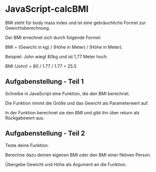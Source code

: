 # JavaScript-calcBMI

BMI steht für body mass index und ist eine gebräuchliche Formel zur Gewichtsberechnung.

Der BMI errechnet sich durch folgende Formel:

BMI = (Gewicht in kg) / (Höhe in Meter) / (Höhe in Meter).

Beispiel: John wiegt 80kg und ist 1,77 Meter hoch.

BMI (John) = 80 / 1.77 / 1.77 = 25.5

## Aufgabenstellung - Teil 1

Schreibe in JavaScript eine Funktion, die den BMI berechnet.

Die Funktion nimmt die Größe und das Gewicht als Parameterwert auf.

In der Funktion berechnet sie den BMI und gibt ihn über return als Rückgabewert aus.

## Aufgabenstellung - Teil 2

Teste deine Funktion.

Berechne dazu deinen eigenen BMI oder den BMI einer fiktiven Person. 

Übergebe Gewicht und Höhe als Argument an die Funktion.
